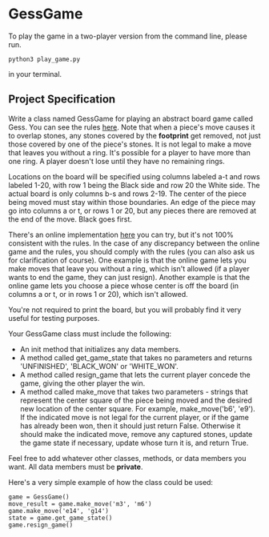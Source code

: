 # GessGame

To play the game in a two-player version from the command line, please run.
```
python3 play_game.py
```
in your terminal. 

## Project Specification 

Write a class named GessGame for playing an abstract board game called Gess. You can see the rules [here](https://www.chessvariants.com/crossover.dir/gess.html).  Note that when a piece's move causes it to overlap stones, any stones covered by the **footprint** get removed, not just those covered by one of the piece's stones.  It is not legal to make a move that leaves you without a ring.  It's possible for a player to have more than one ring.  A player doesn't lose until they have no remaining rings.

Locations on the board will be specified using columns labeled a-t and rows labeled 1-20, with row 1 being the Black side and row 20 the White side.  The actual board is only columns b-s and rows 2-19.  The center of the piece being moved must stay within those boundaries.  An edge of the piece may go into columns a or t, or rows 1 or 20, but any pieces there are removed at the end of the move.  Black goes first.

There's an online implementation [here](https://gess.h3mm3.com/) you can try, but it's not 100% consistent with the rules. In the case of any discrepancy between the online game and the rules, you should comply with the rules (you can also ask us for clarification of course).  One example is that the online game lets you make moves that leave you without a ring, which isn't allowed (if a player wants to end the game, they can just resign).  Another example is that the online game lets you choose a piece whose center is off the board (in columns a or t, or in rows 1 or 20), which isn't allowed.

You're not required to print the board, but you will probably find it very useful for testing purposes.

Your GessGame class must include the following:
* An init method that initializes any data members.
* A method called get_game_state that takes no parameters and returns 'UNFINISHED', 'BLACK_WON' or 'WHITE_WON'.
* A method called resign_game that lets the current player concede the game, giving the other player the win.
* A method called make_move that takes two parameters - strings that represent the center square of the piece being moved and the desired new location of the center square.  For example, make_move('b6', 'e9').  If the indicated move is not legal for the current player, or if the game has already been won, then it should just return False.  Otherwise it should make the indicated move, remove any captured stones, update the game state if necessary, update whose turn it is, and return True.

Feel free to add whatever other classes, methods, or data members you want.  All data members must be **private**.

Here's a very simple example of how the class could be used:
```
game = GessGame()
move_result = game.make_move('m3', 'm6')
game.make_move('e14', 'g14')
state = game.get_game_state()
game.resign_game()
```
